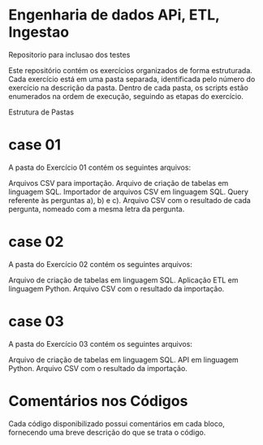 # Engenharia de dados APi, ETL, Ingestao
Repositorio para inclusao dos testes 

Este repositório contém os exercícios organizados de forma estruturada. Cada exercício está em uma pasta separada, 
identificada pelo número do exercício na descrição da pasta. Dentro de cada pasta, os scripts estão enumerados na ordem de execução,
seguindo as etapas do exercício.

Estrutura de Pastas
# case 01
A pasta do Exercício 01 contém os seguintes arquivos:

Arquivos CSV para importação.
Arquivo de criação de tabelas em linguagem SQL.
Importador de arquivos CSV em linguagem SQL.
Query referente às perguntas a), b) e c).
Arquivo CSV com o resultado de cada pergunta, nomeado com a mesma letra da pergunta.

# case 02
A pasta do Exercício 02 contém os seguintes arquivos:

Arquivo de criação de tabelas em linguagem SQL.
Aplicação ETL em linguagem Python.
Arquivo CSV com o resultado da importação.

# case 03
A pasta do Exercício 03 contém os seguintes arquivos:

Arquivo de criação de tabelas em linguagem SQL.
API em linguagem Python.
Arquivo CSV com o resultado da importação.

# Comentários nos Códigos
Cada código disponibilizado possui comentários em cada bloco, fornecendo uma breve descrição do que se trata o código.
